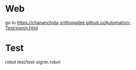 # Web

go to  https://chananchida-srithongdee.github.io/Automation-Test/signin.html


# Test

robot test/test-signin.robot
